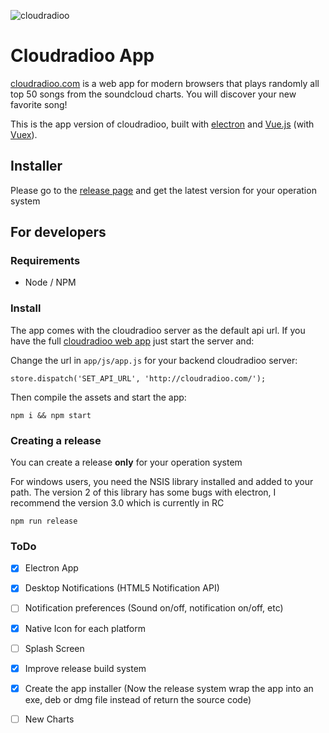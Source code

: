 ![cloudradioo](http://i.imgur.com/i19ScAE.png)

Cloudradioo App
===============

[cloudradioo.com](http://cloudradioo.com) is a web app for modern browsers that plays randomly all top 50 songs from the soundcloud charts. You will discover your new favorite song!

This is the app version of cloudradioo, built with [electron](http://electron.atom.io/) and [Vue.js](http://vuejs.org) (with [Vuex](https://github.com/vuejs/vuex)).

## Installer

Please go to the [release page](https://github.com/devfake/cloudradioo-app/releases) and get the latest version for your operation system

## For developers 

### Requirements
* Node / NPM

### Install

The app comes with the cloudradioo server as the default api url. If you have the full [cloudradioo web app](https://github.com/devfake/cloudradioo) just start the server and:

Change the url in `app/js/app.js` for your backend cloudradioo server:

```
store.dispatch('SET_API_URL', 'http://cloudradioo.com/');
```

Then compile the assets and start the app:

```
npm i && npm start
```

### Creating a release

You can create a release **only** for your operation system

For windows users, you need the NSIS library installed and added to your path. The version 2 of this library has some bugs with electron, I recommend the version 3.0 which is currently in RC

```
npm run release
```

### ToDo

- [x] Electron App
- [x] Desktop Notifications (HTML5 Notification API)
- [ ] Notification preferences (Sound on/off, notification on/off, etc)
- [x] Native Icon for each platform
- [ ] Splash Screen
- [x] Improve release build system
- [x] Create the app installer (Now the release system wrap the app into an exe, deb or dmg file instead of return the source code)
- [ ] New Charts



